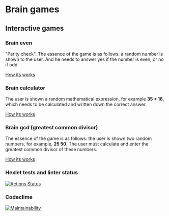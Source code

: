 # Brain games

## Interactive games

### Brain even

"Parity check". The essence of the game is as follows: a random number is shown to the user. And he needs to answer yes if the number is even, or no if odd

[How its works](https://asciinema.org/a/eV9cEKjmIBv941n5kdczottXU)

### Brain calculator

The user is shown a random mathematical expression, for example **35 + 16**, which needs to be calculated and written down the correct answer.

[How its works](https://asciinema.org/a/5phkZix2ikabBlcprVhEVKZm9)

### Brain gcd (greatest common divisor)

The essence of the game is as follows: the user is shown two random numbers, for example, **25 50**. The user must calculate and enter the greatest common divisor of these numbers.

[How its works](https://asciinema.org/a/n64WTMoWnrHnrVtXLzbRdCKXx)

### Hexlet tests and linter status

[![Actions Status](https://github.com/mustbefail/frontend-project-lvl1/workflows/hexlet-check/badge.svg)](https://github.com/mustbefail/frontend-project-lvl1/actions)

### Codeclime

[![Maintainability](https://api.codeclimate.com/v1/badges/a99a88d28ad37a79dbf6/maintainability)](https://codeclimate.com/github/codeclimate/codeclimate/maintainability)
